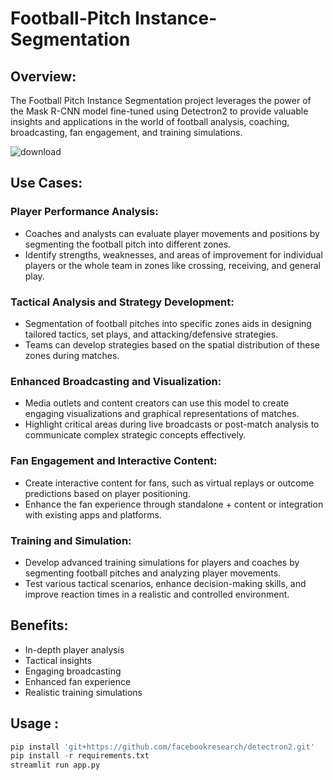# Football-Pitch Instance-Segmentation

## Overview:
The Football Pitch Instance Segmentation project leverages the power of the Mask R-CNN model fine-tuned using Detectron2 to provide valuable insights and applications in the world of football analysis, coaching, broadcasting, fan engagement, and training simulations.

![download](https://github.com/Kirouane-Ayoub/Football-Pitch-Instance-Segmentation/assets/99510125/a33384b9-0929-4a49-b82d-966311092628)

## Use Cases:

### Player Performance Analysis:

+ Coaches and analysts can evaluate player movements and positions by segmenting the football pitch into different zones.
+ Identify strengths, weaknesses, and areas of improvement for individual players or the whole team in zones like crossing, receiving, and general play.


### Tactical Analysis and Strategy Development:

+ Segmentation of football pitches into specific zones aids in designing tailored tactics, set plays, and attacking/defensive strategies.
+ Teams can develop strategies based on the spatial distribution of these zones during matches.

### Enhanced Broadcasting and Visualization:

+ Media outlets and content creators can use this model to create engaging visualizations and graphical representations of matches.
+ Highlight critical areas during live broadcasts or post-match analysis to communicate complex strategic concepts effectively.

### Fan Engagement and Interactive Content:

+ Create interactive content for fans, such as virtual replays or outcome predictions based on player positioning.
+ Enhance the fan experience through standalone + content or integration with existing apps and platforms.
### Training and Simulation:

+ Develop advanced training simulations for players and coaches by segmenting football pitches and analyzing player movements.
+ Test various tactical scenarios, enhance decision-making skills, and improve reaction times in a realistic and controlled environment.

## Benefits:

+ In-depth player analysis
+ Tactical insights
+ Engaging broadcasting
+ Enhanced fan experience
+ Realistic training simulations

## Usage : 

```python
pip install 'git+https://github.com/facebookresearch/detectron2.git'
pip install -r requirements.txt
streamlit run app.py
```
